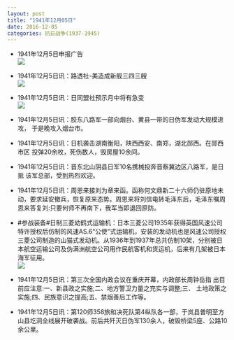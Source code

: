 ```yaml
---
layout: post
title: "1941年12月05日"
date: 2016-12-05
categories: 抗日战争(1937-1945)
---
```


<meta name="referrer" content="no-referrer" />

- 1941年12月5日申报广告 <br/><img src="https://ww4.sinaimg.cn/large/aca367d8jw1fagb7aojx3j20u90gg0ww.jpg" />

- 1941年12月5日讯：路透社-美造成新舰三四三艘 <br/><img src="https://ww2.sinaimg.cn/large/aca367d8jw1fag9gwi45qj20ax05st9m.jpg" />

- 1941年12月5日讯：日同盟社预示月中将有急变 <br/><img src="https://ww2.sinaimg.cn/large/aca367d8jw1fag7q2gvzqj20cb0bj40p.jpg" />

- 1941年12月5日讯：胶东八路军一部向烟台、黄县一带的日伪军发动大规模进攻， 于是晚攻入烟台市。 

- 1941年12月5日讯：日机袭击湖南衡阳，陕西西安、南郑，湖北郧西。在郧西市区 投弹20余枚，死伤数人，毁房屋10余间。 

- 1941年12月5日讯：晋东北山阴县日军10名携械投奔晋察冀边区八路军，是日抵 该军总部，受到热烈欢迎。 

- 1941年12月5日讯：周恩来接刘为章来函。函称何文鼎新二十六师仍驻原地未 动，要求延安撤兵，恢复原来态势。周恩来将刘信电转毛泽东后，毛泽东嘱周恩来答复刘:只要何师不再南下，我军当即退回原防。 

- #参战装备#日制三菱幼鹤式运输机：日本三菱公司1935年获得英国风速公司特许授权后仿制的风速AS.6“公使”式运输机，安装的发动机也是风速公司授权三菱公司制造的山猫式发动机。从1936年到1937年总共仿制10架，分别被日本航空运输公司及伪满洲航空公司用作民航客机和货运机，后来有几架被日本海军征用。 <br/><img src="https://ww1.sinaimg.cn/large/aca367d8jw1fafony8oodj20dc0l0jtv.jpg" />

- 1941年12月5日讯：第三次全国内政会议在重庆开幕，内政部长周钟岳指 出目前应注意:一、新县政之实施;二、地方警卫力量之充实与调整;三、 土地政策之实施;四、民族意识之提高;五、禁烟善后工作等。 

- 1941年12月5日讯：第120师358旅和决死队第4纵队各一部，于岚县普明至方山县圪洞全线展开破袭战。前后共歼灭日伪军130余人，破毁桥梁5座、公路10余公里。 

